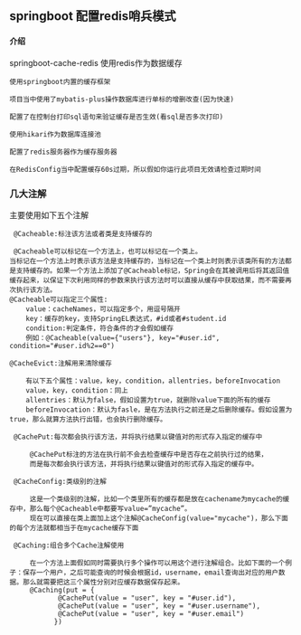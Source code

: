 ## springboot 配置redis哨兵模式
#### 介绍

springboot-cache-redis  使用redis作为数据缓存

    使用springboot内置的缓存框架

    项目当中使用了mybatis-plus操作数据库进行单标的增删改查(因为快速)
	
	配置了在控制台打印sql语句来验证缓存是否生效(看sql是否多次打印)
	
	使用hikari作为数据库连接池
	
	配置了redis服务器作为缓存服务器
	
	在RedisConfig当中配置缓存60s过期，所以假如你运行此项目无效请检查过期时间
	
	
### 几大注解

主要使用如下五个注解

     @Cacheable:标注该方法或者类是支持缓存的
	 
     @Cacheable可以标记在一个方法上，也可以标记在一个类上。
 	当标记在一个方法上时表示该方法是支持缓存的，当标记在一个类上时则表示该类所有的方法都是支持缓存的。如果一个方法上添加了@Cacheable标记，Spring会在其被调用后将其返回值缓存起来，以保证下次利用同样的参数来执行该方法时可以直接从缓存中获取结果，而不需要再次执行该方法。
	@Cacheable可以指定三个属性:
		value：cacheNames，可以指定多个，用逗号隔开
		key：缓存的key，支持SpringEL表达式，#id或者#student.id
		condition:判定条件，符合条件的才会假如缓存
		例如：@Cacheable(value={"users"}, key="#user.id", condition="#user.id%2==0")
		  
    @CacheEvict:注解用来清除缓存
	 
	    有以下五个属性：value，key，condition，allentries，beforeInvocation 
		value，key，condition：同上
		allentries：默认为false，假如设置为true，就删除value下面的所有的缓存
		beforeInvocation：默认为fasle，是在方法执行之前还是之后删除缓存。假如设置为true，那么就算方法执行出错，也会执行删除缓存。
	 
     @CachePut:每次都会执行该方法，并将执行结果以键值对的形式存入指定的缓存中
	 
	     @CachePut标注的方法在执行前不会去检查缓存中是否存在之前执行过的结果，
		 而是每次都会执行该方法，并将执行结果以键值对的形式存入指定的缓存中。
	 
     @CacheConfig:类级别的注解
	 
	     这是一个类级别的注解，比如一个类里所有的缓存都是放在cachename为mycache的缓存中，那么每个@Cacheable中都要写value=”mycache”。
		 现在可以直接在类上面加上这个注解@CacheConfig(value="mycache")，那么下面的每个方法就都相当于在mycache缓存下面
	 
     @Caching:组合多个Cache注解使用
	 
	     在一个方法上面假如同时需要执行多个操作可以用这个进行注解组合。比如下面的一个例子：保存一个用户，之后可能查询的时候会根据id，username，email查询出对应的用户数据。那么就需要把这三个属性分别对应缓存数据保存起来。
	     @Caching(put = {
                @CachePut(value = "user", key = "#user.id"),
                @CachePut(value = "user", key = "#user.username"),
                @CachePut(value = "user", key = "#user.email")
               })


